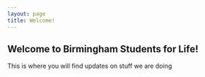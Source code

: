 ```yaml
---
layout: page
title: Welcome!
---
```

## Welcome to Birmingham Students for Life!

This is where you will find updates on stuff we are doing
